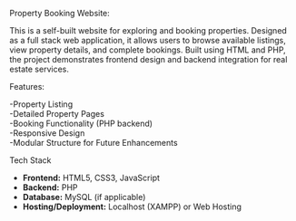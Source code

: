 Property Booking Website:

This is a self-built website for exploring and booking properties. Designed as a full stack web application, it allows users to browse available listings, view property details, and complete bookings. Built using HTML and PHP, the project demonstrates frontend design and backend integration for real estate services.

Features:

-Property Listing  
-Detailed Property Pages  
-Booking Functionality (PHP backend)  
-Responsive Design  
-Modular Structure for Future Enhancements

Tech Stack
- **Frontend:** HTML5, CSS3, JavaScript  
- **Backend:** PHP  
- **Database:** MySQL (if applicable)  
- **Hosting/Deployment:** Localhost (XAMPP) or Web Hosting  
